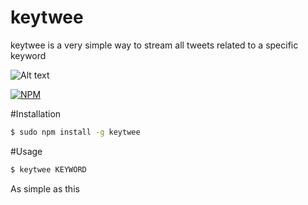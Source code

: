 keytwee
==============
keytwee is a very simple way to stream all tweets related to a specific keyword

![Alt text](https://david-dm.org/theyaserfox/keytwee.png)

[![NPM](https://nodei.co/npm/keytwee.png?downloads=true&stars=true)](https://nodei.co/npm/keytwee/)

#Installation
```bash
$ sudo npm install -g keytwee
```

#Usage
```bash
$ keytwee KEYWORD
```

As simple as this

